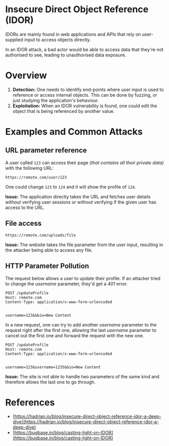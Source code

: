 # Insecure Direct Object Reference (IDOR)
IDORs are mainly found in web applications and APIs that rely on user-supplied input to access objects directly.


In an IDOR attack, a bad actor would be able to access data that they're not authorised to see, leading to
unauthorised data exposure.


# Overview
1. **Detection:** One needs to identify end-points where user input is used to reference
or access internal objects.
This can be done by fuzzing, or just studying the application's behaviour.
2. **Exploitation:** When an IDOR vulnerability is found, one could edit the object
that is being referenced by another value.


# Examples and Common Attacks
## URL parameter reference
A user called `123` can access their page *(that contains all their private data)* with the following URL:
```
https://remote.com/user/123
```
One could change `123` to `124` and it will show the profile of `124`.


**Issue:** The application directly takes the URL and fetches user details without
verifying user sessions or without verifying if the given user has access to the URL.


## File access
```
https://remote.com/uploads/file
```
**Issue:** The website takes the file parameter from the user input, resulting in
the attacker being able to access any file.


## HTTP Parameter Pollution
The request below allows a user to update their profile. If an attacker tried to change the *username* parameter, they'd get a *401* error.
```
POST /updateProfile
Host: remote.com
Content-Type: application/x-www-form-urlencoded


username=123&&bio=New Content
```
In a new request, one can try to add another *username* parameter to the request right after the first one, allowing the last *username* parameter to cancel out the first one and forward the request with the new one.
```
POST /updateProfile
Host: remote.com
Content-Type: application/x-www-form-urlencoded


username=123&username=1235&bio=New Content
```
**Issue:** The site is not able to handle two parameters of the same kind and therefore allows the last one to go through.


# References
- [https://hadrian.io/blog/insecure-direct-object-reference-idor-a-deep-dive](https://hadrian.io/blog/insecure-direct-object-reference-idor-a-deep-dive)
- [https://bugbase.in/blog/casting-light-on-IDOR](https://bugbase.in/blog/casting-light-on-IDOR)